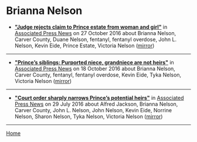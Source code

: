 # Brianna Nelson

 - [**"Judge rejects claim to Prince estate from woman and girl"**](https://apnews.com/26dcb05f3dc549dd8d6f415e3b6f2602) in [Associated Press News](https://apnews.com/) on 27 October 2016 about Brianna Nelson, Carver County, Duane Nelson, fentanyl, fentanyl overdose, John L. Nelson, Kevin Eide, Prince Estate, Victoria Nelson ([mirror](https://web.archive.org/web/*/https://apnews.com/26dcb05f3dc549dd8d6f415e3b6f2602))

----

 - [**"Prince’s siblings: Purported niece, grandniece are not heirs"**](https://apnews.com/52db4bd7107b4c8a9fedf31612ff26ab) in [Associated Press News](https://apnews.com/) on 18 October 2016 about Brianna Nelson, Carver County, fentanyl, fentanyl overdose, Kevin Eide, Tyka Nelson, Victoria Nelson ([mirror](https://web.archive.org/web/*/https://apnews.com/52db4bd7107b4c8a9fedf31612ff26ab))

----

 - [**"Court order sharply narrows Prince’s potential heirs"**](https://apnews.com/e27548f874704baa902e13785b87670c) in [Associated Press News](https://apnews.com/) on 29 July 2016 about Alfred Jackson, Brianna Nelson, Carver County, John L. Nelson, John Nelson, Kevin Eide, Norrine Nelson, Sharon Nelson, Tyka Nelson, Victoria Nelson ([mirror](https://web.archive.org/web/*/https://apnews.com/e27548f874704baa902e13785b87670c))

----

[Home](../)
